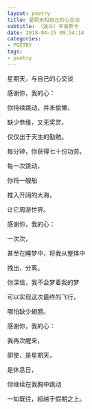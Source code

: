 ```yaml
---
layout: poetry
title: 星期天和自己的心交谈
subtitle: 〔波兰〕辛波斯卡
date: 2018-04-15 09:54:14
categories:
- POETRY
tags:
- poetry
---
```


星期天，与自己的心交谈

感谢你，我的心：

你持续跳动，并未偷懒，

缺少恭维，又无奖赏，

仅仅出于天生的勤勉。

每分钟，你获得七十份功劳。

每一次跳动，

你将一艘船

推入开阔的大海，

让它周游世界。

感谢你，我的心：

一次次，

甚至在睡梦中，将我从整体中

拽出，分离。

你深信，我不会梦着我的梦

可以实现这次最终的飞行，

哪怕缺少翅膀。

感谢你，我的心：

我再次醒来，

即使，是星期天，

是休息日，

你继续在我胸中跳动

一如既往，超越于假期之上。



